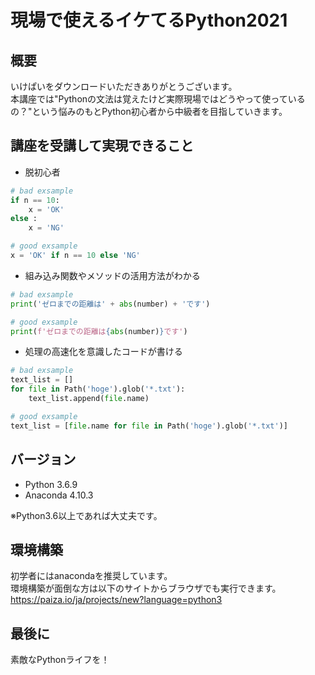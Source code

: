 # 現場で使えるイケてるPython2021
## 概要
いけぱいをダウンロードいただきありがとうございます。\
本講座では"Pythonの文法は覚えたけど実際現場ではどうやって使っているの？"という悩みのもとPython初心者から中級者を目指していきます。

## 講座を受講して実現できること

* 脱初心者
```Python
# bad exsample
if n == 10:
    x = 'OK'
else :
    x = 'NG'

# good exsample
x = 'OK' if n == 10 else 'NG'
```
* 組み込み関数やメソッドの活用方法がわかる
```Python
# bad exsample
print('ゼロまでの距離は' + abs(number) + 'です')

# good exsample
print(f'ゼロまでの距離は{abs(number)}です')
```
* 処理の高速化を意識したコードが書ける

```Python
# bad exsample
text_list = []
for file in Path('hoge').glob('*.txt'):
    text_list.append(file.name)

# good exsample
text_list = [file.name for file in Path('hoge').glob('*.txt')]
```

## バージョン

* Python 3.6.9
* Anaconda 4.10.3

※Python3.6以上であれば大丈夫です。

## 環境構築

初学者にはanacondaを推奨しています。\
環境構築が面倒な方は以下のサイトからブラウザでも実行できます。\
https://paiza.io/ja/projects/new?language=python3

## 最後に
素敵なPythonライフを！